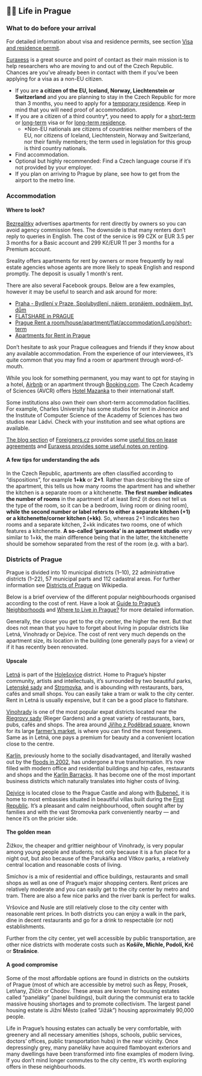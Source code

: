 ## 👍🏻 Life in Prague

### What to do before your arrival

For detailed information about visa and residence permits, see section [Visa and residence permit](https://docs.google.com/document/d/1iPcpxQ0UPT92rINIKPU8-HMLCKl9xzAvxFvXTdWnFMU/edit#heading=h.hsgq6278i930).

[Euraxess](https://www.euraxess.cz/information/search/field_service_category/living-europe-1221/country/czech-republic-1058) is a great source and point of contact as their main mission is to help researchers who are moving to and out of the Czech Republic. Chances are you’ve already been in contact with them if you’ve been applying for a visa as a non-EU citizen.

- If you are **a citizen of the EU, Iceland, Norway, Liechtenstein or Switzerland** and you are planning to stay in the Czech Republic for more than 3 months, you need to apply for a <a href="https://www.mvcr.cz/docDetail.aspx?docid=21672749&doctype=ART">temporary residence</a>. Keep in mind that you will need proof of accommodation.
- If you are a citizen of a third country*, you need to apply for a [short-term](https://www.mvcr.cz/docDetail.aspx?docid=21672767&doctype=ART) or [long-term](https://www.mvcr.cz/docDetail.aspx?docid=21673057&doctype=ART) visa or for [long-term residence](https://www.mvcr.cz/docDetail.aspx?docid=21673122&doctype=ART).
  * *Non-EU nationals are citizens of countries neither members of the EU, nor citizens of Iceland, Liechtenstein, Norway and Switzerland, nor their family members; the term used in legislation for this group is third country nationals.
- Find accommodation.
- Optional but highly recommended: Find a Czech language course if it’s not provided by your employer.
- If you plan on arriving to Prague by plane, see how to get from the airport to the metro line.


### Accommodation

#### Where to look?

[Bezrealitky](https://www.bezrealitky.com/) advertises apartments for rent directly by owners so you can avoid agency commission fees. The downside is that many renters don’t reply to queries in English. The cost of the service is 99 CZK or EUR 3.5 per 3 months for a Basic account and 299 Kč/EUR 11 per 3 months for a Premium account. 

Sreality offers apartments for rent by owners or more frequently by real estate agencies whose agents are more likely to speak English and respond promptly. The deposit is usually 1 month's rent.

There are also several Facebook groups. Below are a few examples, however it may be useful to search and ask around for more:
- [Praha - Bydlení v Praze, Spolubydlení, nájem, pronájem, podnájem, byt, dům](https://www.facebook.com/groups/126198231421193/)
- [FLATSHARE in PRAGUE](https://www.facebook.com/groups/524182954269921/)
- [Prague Rent a room/house/apartment/flat/accommodation/Long/short-term](https://www.facebook.com/groups/PragueRoom/)
- [Apartments for Rent in Prague](https://www.facebook.com/groups/apartmentsinprague/)

Don’t hesitate to ask your Prague colleagues and friends if they know about any available accommodation. From the experience of our interviewees, it’s quite common that you may find a room or apartment through word-of-mouth.

While you look for something permanent, you may want to opt for staying in a hotel, [Airbnb](https://www.airbnb.com/) or an apartment through [Booking.com](http://Booking.com). The Czech Academy of Sciences (AVCR) offers [Hotel Mazanka](http://www.hotel-mazanka.cz/index.html) to their international staff.

Some institutions also own their own short-term accommodation facilities. For example, Charles University has some studios for rent in Jinonice and the Institute of Computer Science of the Academy of Sciences has two studios near Ládví. Check with your institution and see what options are available.

[The blog section](https://blog.foreigners.cz/) of [Foreigners.cz](https://www.foreigners.cz/) provides some [useful tips on lease agreements](https://blog.foreigners.cz/czech-lease-agreement/) and [Euraxess provides some useful notes on renting](https://www.euraxess.cz/czech-republic/information-assistance/accommodation/renting).

#### A few tips for understanding the ads

In the Czech Republic, apartments are often classified according to “dispositions”, for example **1+kk** or **2+1**. Rather than describing the size of the apartment, this tells us how many rooms the apartment has and whether the kitchen is a separate room or a kitchenette. **The first number indicates the number of rooms** in the apartment of at least 8m2 (it does not tell us the type of the room, so it can be a bedroom, living room or dining room), **while the second number or label refers to either a separate kitchen (+1) or a kitchenette/corner kitchen (+kk)**. So, whereas 2+1 indicates two rooms and a separate kitchen, 2+kk indicates two rooms, one of which features a kitchenette. **A so-called ‘garsonka’ is an apartment studio** very similar to 1+kk, the main difference being that in the latter, the kitchenette should be somehow separated from the rest of the room (e.g. with a bar).

### Districts of Prague

Prague is divided into 10 municipal districts (1–10), 22 administrative districts (1–22), 57 municipal parts and 112 cadastral areas. For further information see [Districts of Prague](https://en.wikipedia.org/wiki/Districts_of_Prague) on Wikipedia.

Below is a brief overview of the different popular neighbourhoods organised according to the cost of rent. Have a look at [Guide to Prague’s Neighborhoods](https://passionpassport.com/prague-neighborhood-guide/) and [Where to Live in Prague?](https://blog.foreigners.cz/where-to-live-in-prague/) for more detailed information. 

Generally, the closer you get to the city center, the higher the rent. But that does not mean that you have to forget about living in popular districts like Letná, Vinohrady or Dejvice. The cost of rent very much depends on the apartment size, its location in the building (one generally pays for a view) or if it has recently been renovated.

#### Upscale

[Letná](https://goout.net/en/magazine/the-complete-guide-to-life-at-letna/unh/) is part of the [Holešovice](https://goout.net/en/magazine/the-industrial-ethos-of-soon-to-be-hip-holesovice/hnh/) district. Home to Prague’s hipster community, artists and intellectuals, it’s surrounded by two beautiful parks, [Letenské sady](https://en.wikipedia.org/wiki/Letn%C3%A1_Park) and [Stromovka](https://en.wikipedia.org/wiki/Stromovka), and is abounding with restaurants, bars, cafés and small shops. You can easily take a tram or walk to the city center. Rent in Letná is usually expensive, but it can be a good place to flatshare.

[Vinohrady](https://goout.net/en/magazine/the-insurmountable-coolness-of-upper-vinohrady/dfg/) is one of the most popular expat districts located near the [Riegrovy sady](https://www.prague.eu/en/object/places/508/rieger-gardens-riegrovy-sady) (Rieger Gardens) and a great variety of restaurants, bars, pubs, cafés and shops. The area around [Jiřího z Poděbrad square](https://www.prague-stay.com/lifestyle/review/1604-jiriho-z-podebrad-square), known for its large [farmer’s market](https://trhyjirak.cz/), is where you can find the most foreigners. Same as in Letná, one pays a premium for beauty and a convenient location close to the centre.

[Karlín](https://goout.net/en/magazine/the-two-faced-miracle-of-karlin/umh/), previously home to the socially disadvantaged, and literally washed out by the [floods in 2002](https://livingprague.com/prague-history/prague-flood/), has undergone a true transformation. It’s now filled with modern office and residential buildings and hip cafes, restaurants and shops and the [Karlín Barracks](https://www.prague.eu/en/object/places/3398/karlin-barracks). It has become one of the most important business districts which naturally translates into higher costs of living.

[Dejvice](https://goout.net/en/magazine/the-inseparable-dance-of-dejvices-highs-and-lows/agg/) is located close to the Prague Castle and along with [Bubeneč](https://en.wikipedia.org/wiki/Bubene%C4%8D), it is home to most embassies situated in beautiful villas built during the [First Republic](http://www.myczechrepublic.com/czech-history/first-republic.html). It’s a pleasant and calm neighbourhood, often sought after by families and with the vast Stromovka park conveniently nearby — and hence it’s on the pricier side.


#### The golden mean

Žižkov, the cheaper and grittier neighbour of Vinohrady, is very popular among young people and students; not only because it is a fun place for a night out, but also because of the Parukářka and Vítkov parks, a relatively central location and reasonable costs of living. 

Smíchov is a mix of residential and office buildings, restaurants and small shops as well as one of Prague’s major shopping centers. Rent prices are relatively moderate and you can easily get to the city center by metro and tram. There are also a few nice parks and the river bank is perfect for walks.

Vršovice and Nusle are still relatively close to the city center with reasonable rent prices. In both districts you can enjoy a walk in the park, dine in decent restaurants and go for a drink to respectable (or not) establishments.

Further from the city center, yet well accessible by public transportation, are other nice districts with moderate costs such as **Košíře, Michle, Podolí, Krč** or **Strašnice**. 

#### A good compromise

Some of the most affordable options are found in districts on the outskirts of Prague (most of which are accessible by metro) such as Řepy, Prosek, Letňany, Zličín or Chodov. These areas are known for housing estates called “paneláky” (panel buildings), built during the communist era to tackle massive housing shortages and to promote collectivism. The largest panel housing estate is Jižní Město (called “Jižák”) housing approximately 90,000 people. 

Life in Prague’s housing estates can actually be very comfortable, with greenery and all necessary amenities (shops, schools, public services, doctors’ offices, public transportation hubs) in the near vicinity. Once depressingly grey, many paneláky have acquired flamboyant exteriors and many dwellings have been transformed into fine examples of modern living. If you don’t mind longer commutes to the city centre, it’s worth exploring offers in these neighbourhoods.
